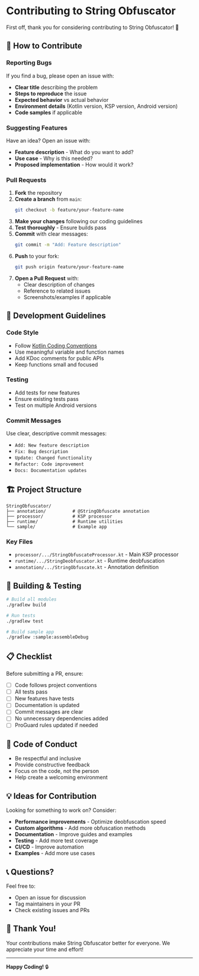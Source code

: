 # Contributing to String Obfuscator

First off, thank you for considering contributing to String Obfuscator! 🎉

## 🚀 How to Contribute

### Reporting Bugs

If you find a bug, please open an issue with:

- **Clear title** describing the problem
- **Steps to reproduce** the issue
- **Expected behavior** vs actual behavior
- **Environment details** (Kotlin version, KSP version, Android version)
- **Code samples** if applicable

### Suggesting Features

Have an idea? Open an issue with:

- **Feature description** - What do you want to add?
- **Use case** - Why is this needed?
- **Proposed implementation** - How would it work?

### Pull Requests

1. **Fork** the repository
2. **Create a branch** from `main`:
   ```bash
   git checkout -b feature/your-feature-name
   ```
3. **Make your changes** following our coding guidelines
4. **Test thoroughly** - Ensure builds pass
5. **Commit** with clear messages:
   ```bash
   git commit -m "Add: Feature description"
   ```
6. **Push** to your fork:
   ```bash
   git push origin feature/your-feature-name
   ```
7. **Open a Pull Request** with:
   - Clear description of changes
   - Reference to related issues
   - Screenshots/examples if applicable

## 📝 Development Guidelines

### Code Style

- Follow [Kotlin Coding Conventions](https://kotlinlang.org/docs/coding-conventions.html)
- Use meaningful variable and function names
- Add KDoc comments for public APIs
- Keep functions small and focused

### Testing

- Add tests for new features
- Ensure existing tests pass
- Test on multiple Android versions

### Commit Messages

Use clear, descriptive commit messages:

- `Add: New feature description`
- `Fix: Bug description`
- `Update: Changed functionality`
- `Refactor: Code improvement`
- `Docs: Documentation updates`

## 🏗️ Project Structure

```
StringObfuscator/
├── annotation/          # @StringObfuscate annotation
├── processor/           # KSP processor
├── runtime/             # Runtime utilities
└── sample/              # Example app
```

### Key Files

- `processor/.../StringObfuscateProcessor.kt` - Main KSP processor
- `runtime/.../StringDeobfuscator.kt` - Runtime deobfuscation
- `annotation/.../StringObfuscate.kt` - Annotation definition

## 🧪 Building & Testing

```bash
# Build all modules
./gradlew build

# Run tests
./gradlew test

# Build sample app
./gradlew :sample:assembleDebug
```

## 📋 Checklist

Before submitting a PR, ensure:

- [ ] Code follows project conventions
- [ ] All tests pass
- [ ] New features have tests
- [ ] Documentation is updated
- [ ] Commit messages are clear
- [ ] No unnecessary dependencies added
- [ ] ProGuard rules updated if needed

## 🤝 Code of Conduct

- Be respectful and inclusive
- Provide constructive feedback
- Focus on the code, not the person
- Help create a welcoming environment

## 💡 Ideas for Contribution

Looking for something to work on? Consider:

- **Performance improvements** - Optimize deobfuscation speed
- **Custom algorithms** - Add more obfuscation methods
- **Documentation** - Improve guides and examples
- **Testing** - Add more test coverage
- **CI/CD** - Improve automation
- **Examples** - Add more use cases

## 📞 Questions?

Feel free to:

- Open an issue for discussion
- Tag maintainers in your PR
- Check existing issues and PRs

## 🙏 Thank You!

Your contributions make String Obfuscator better for everyone. We appreciate your time and effort!

---

**Happy Coding!** 🔒
